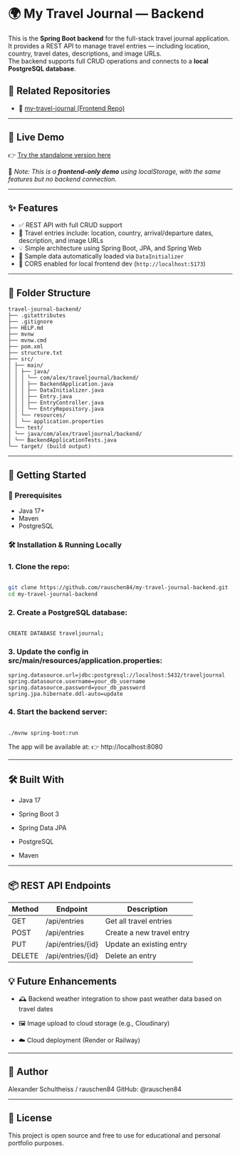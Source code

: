 # 🌍 My Travel Journal — Backend

This is the **Spring Boot backend** for the full-stack travel journal application.  
It provides a REST API to manage travel entries — including location, country, travel dates, descriptions, and image URLs.  
The backend supports full CRUD operations and connects to a **local PostgreSQL database**.

## 🔗 Related Repositories

- 🔧 [my-travel-journal (Frontend Repo)](https://github.com/rauschen84/my-travel-journal)

---

## 🔗 Live Demo

👉 [Try the standalone version here](https://my-travel-journal-standalone.vercel.app/)

📝 *Note: This is a **frontend-only demo** using localStorage, with the same features but no backend connection.*

---

## ✨ Features

- ✅ REST API with full CRUD support
- 🧾 Travel entries include: location, country, arrival/departure dates, description, and image URLs
- 💡 Simple architecture using Spring Boot, JPA, and Spring Web
- 🧪 Sample data automatically loaded via `DataInitializer`
- 🔌 CORS enabled for local frontend dev (`http://localhost:5173`)

---

## 📁 Folder Structure
```
travel-journal-backend/
├── .gitattributes
├── .gitignore
├── HELP.md
├── mvnw
├── mvnw.cmd
├── pom.xml
├── structure.txt
├── src/
│ ├── main/
│ │ ├── java/
│ │ │ └── com/alex/traveljournal/backend/
│ │ │ ├── BackendApplication.java
│ │ │ ├── DataInitializer.java
│ │ │ ├── Entry.java
│ │ │ ├── EntryController.java
│ │ │ └── EntryRepository.java
│ │ └── resources/
│ │ └── application.properties
│ └── test/
│ └── java/com/alex/traveljournal/backend/
│ └── BackendApplicationTests.java
└── target/ (build output)
```
---

## 🚀 Getting Started 

### 🔧 Prerequisites

- Java 17+
- Maven
- PostgreSQL

### 🛠️ Installation & Running Locally

### 1. Clone the repo:

```bash

git clone https://github.com/rauschen84/my-travel-journal-backend.git
cd my-travel-journal-backend
```

### 2. Create a PostgreSQL database:

```bash

CREATE DATABASE traveljournal;
```

### 3. Update the config in src/main/resources/application.properties:

```
spring.datasource.url=jdbc:postgresql://localhost:5432/traveljournal
spring.datasource.username=your_db_username
spring.datasource.password=your_db_password
spring.jpa.hibernate.ddl-auto=update
```

### 4. Start the backend server:

```bash

./mvnw spring-boot:run
```

The app will be available at:
👉 http://localhost:8080

---

## 🛠️ Built With

- Java 17

- Spring Boot 3

- Spring Data JPA

- PostgreSQL

- Maven

---

## 📦 REST API Endpoints

| Method | Endpoint           | Description               |
|--------|--------------------|---------------------------|
| GET    | /api/entries       | Get all travel entries    |
| POST   | /api/entries       | Create a new travel entry |
| PUT    | /api/entries/{id}  | Update an existing entry  |
| DELETE | /api/entries/{id}  | Delete an entry           |


## 💡 Future Enhancements

- 🕰️ Backend weather integration to show past weather data based on travel dates

- 🖼️ Image upload to cloud storage (e.g., Cloudinary)

- ☁️ Cloud deployment (Render or Railway)

---

## 👤 Author

Alexander Schultheiss / rauschen84
GitHub: @rauschen84

---

## 📄 License

This project is open source and free to use for educational and personal portfolio purposes.